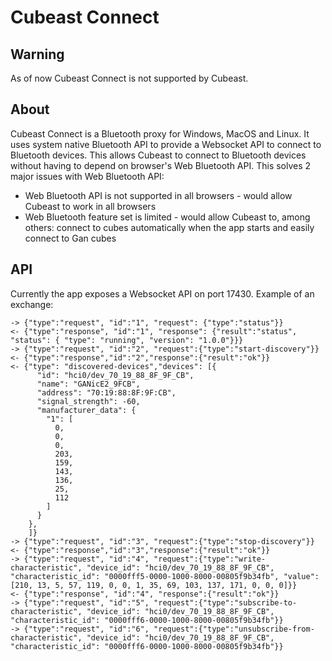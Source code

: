 # Cubeast Connect

## Warning

As of now Cubeast Connect is not supported by Cubeast.

## About

Cubeast Connect is a Bluetooth proxy for Windows, MacOS and Linux. It uses system native Bluetooth API to provide a Websocket API to connect to Bluetooth devices.
This allows Cubeast to connect to Bluetooth devices without having to depend on browser's Web Bluetooth API. This solves 2 major issues with Web Bluetooth API:
* Web Bluetooth API is not supported in all browsers - would allow Cubeast to work in all browsers
* Web Bluetooth feature set is limited - would allow Cubeast to, among others: connect to cubes automatically when the app starts and easily connect to Gan cubes

## API

Currently the app exposes a Websocket API on port 17430. Example of an exchange:

```
-> {"type":"request", "id":"1", "request": {"type":"status"}}
<- {"type":"response", "id":"1", "response": {"result":"status", "status": { "type": "running", "version": "1.0.0"}}}
-> {"type":"request", "id":"2", "request":{"type":"start-discovery"}}
<- {"type":"response","id":"2","response":{"result":"ok"}}
<- {"type": "discovered-devices","devices": [{
      "id": "hci0/dev_70_19_88_8F_9F_CB",
      "name": "GANicE2_9FCB",
      "address": "70:19:88:8F:9F:CB",
      "signal_strength": -60,
      "manufacturer_data": {
        "1": [
          0,
          0,
          0,
          203,
          159,
          143,
          136,
          25,
          112
        ]
      }
    },
    ]}
-> {"type":"request", "id":"3", "request":{"type":"stop-discovery"}}
<- {"type":"response","id":"3","response":{"result":"ok"}}
-> {"type":"request", "id":"4", "request":{"type":"write-characteristic", "device_id": "hci0/dev_70_19_88_8F_9F_CB", "characteristic_id": "0000fff5-0000-1000-8000-00805f9b34fb", "value":[210, 13, 5, 57, 119, 0, 0, 1, 35, 69, 103, 137, 171, 0, 0, 0]}}
<- {"type":"response", "id":"4", "response":{"result":"ok"}}
-> {"type":"request", "id":"5", "request":{"type":"subscribe-to-characteristic", "device_id": "hci0/dev_70_19_88_8F_9F_CB", "characteristic_id": "0000fff6-0000-1000-8000-00805f9b34fb"}}
-> {"type":"request", "id":"6", "request":{"type":"unsubscribe-from-characteristic", "device_id": "hci0/dev_70_19_88_8F_9F_CB", "characteristic_id": "0000fff6-0000-1000-8000-00805f9b34fb"}}
```
